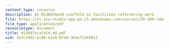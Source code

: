 ```yaml
---
content_type: resource
description: An M13KO7mut8 scaffold to facilitate refactoring work.
file: https://ol-ocw-studio-app-qa.s3.amazonaws.com/courses/20-109-laboratory-fundamentals-in-biological-engineering-fall-2007/3e7c39d2ec86e2a58fed363ef2165813_m13k07scafold_m8.pdf
file_type: application/pdf
resourcetype: Document
title: m13k07scafold_m8.pdf
uid: 3e7c39d2-ec86-e2a5-8fed-363ef2165813
---
```

